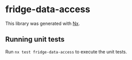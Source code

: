 # fridge-data-access

This library was generated with [Nx](https://nx.dev).

## Running unit tests

Run `nx test fridge-data-access` to execute the unit tests.
